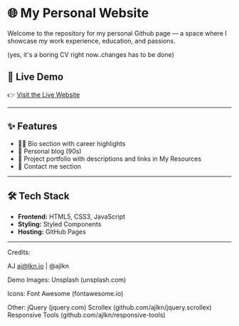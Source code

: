 # 🌐 My Personal Website

Welcome to the repository for my personal Github page — a space where I showcase my work experience, education, and passions.

(yes, it's a boring CV right now..changes has to be done) 


## 🚀 Live Demo

👉 [Visit the Live Website]([https://lorenzomarc.github.io/])

---

## ✨ Features

- 🧑‍💼 Bio section with career highlights
- :mega: Personal blog (90s)
- 💼 Project portfolio with descriptions and links in My Resources
- 📧 Contact me section
---

## 🛠️ Tech Stack

- **Frontend:** HTML5, CSS3, JavaScript 
- **Styling:**  Styled Components
- **Hosting:** GitHub Pages

---
Credits: 

AJ aj@lkn.io | @ajlkn

Demo Images:
	Unsplash (unsplash.com)

Icons:
	Font Awesome (fontawesome.io)

Other:
	jQuery (jquery.com)
	Scrollex (github.com/ajlkn/jquery.scrollex)
	Responsive Tools (github.com/ajlkn/responsive-tools)
